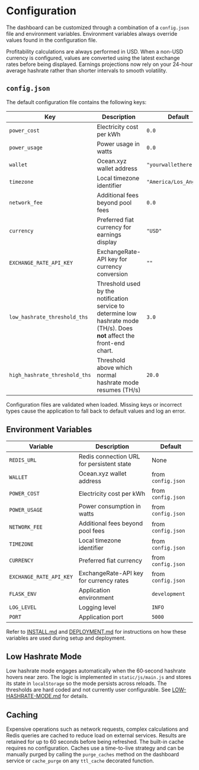 # Configuration

The dashboard can be customized through a combination of a `config.json` file and environment variables. Environment variables always override values found in the configuration file.

Profitability calculations are always performed in USD. When a non-USD currency is configured,
values are converted using the latest exchange rates before being displayed.
Earnings projections now rely on your 24-hour average hashrate rather than shorter intervals to
smooth volatility.

## `config.json`

The default configuration file contains the following keys:

| Key | Description | Default |
|-----|-------------|---------|
| `power_cost` | Electricity cost per kWh | `0.0` |
| `power_usage` | Power usage in watts | `0.0` |
| `wallet` | Ocean.xyz wallet address | `"yourwallethere"` |
| `timezone` | Local timezone identifier | `"America/Los_Angeles"` |
| `network_fee` | Additional fees beyond pool fees | `0.0` |
| `currency` | Preferred fiat currency for earnings display | `"USD"` |
| `EXCHANGE_RATE_API_KEY` | ExchangeRate-API key for currency conversion | `""` |
| `low_hashrate_threshold_ths` | Threshold used by the notification service to determine low hashrate mode (TH/s). Does **not** affect the front-end chart. | `3.0` |
| `high_hashrate_threshold_ths` | Threshold above which normal hashrate mode resumes (TH/s) | `20.0` |

Configuration files are validated when loaded. Missing keys or incorrect types
cause the application to fall back to default values and log an error.

## Environment Variables

| Variable | Description | Default |
|----------|-------------|---------|
| `REDIS_URL` | Redis connection URL for persistent state | None |
| `WALLET` | Ocean.xyz wallet address | from `config.json` |
| `POWER_COST` | Electricity cost per kWh | from `config.json` |
| `POWER_USAGE` | Power consumption in watts | from `config.json` |
| `NETWORK_FEE` | Additional fees beyond pool fees | from `config.json` |
| `TIMEZONE` | Local timezone identifier | from `config.json` |
| `CURRENCY` | Preferred fiat currency | from `config.json` |
| `EXCHANGE_RATE_API_KEY` | ExchangeRate-API key for currency rates | from `config.json` |
| `FLASK_ENV` | Application environment | `development` |
| `LOG_LEVEL` | Logging level | `INFO` |
| `PORT` | Application port | `5000` |

Refer to [INSTALL.md](INSTALL.md) and [DEPLOYMENT.md](DEPLOYMENT.md) for instructions on how these variables are used during setup and deployment.

## Low Hashrate Mode

Low hashrate mode engages automatically when the 60‑second hashrate hovers near
zero. The logic is implemented in `static/js/main.js` and stores its state in
`localStorage` so the mode persists across reloads. The thresholds are hard
coded and not currently user configurable. See
[LOW-HASHRATE-MODE.md](LOW-HASHRATE-MODE.md) for details.

## Caching

Expensive operations such as network requests, complex calculations and Redis queries are cached to reduce
load on external services. Results are retained for up to 60 seconds before being refreshed. The built-in
cache requires no configuration. Caches use a time-to-live strategy and can be
manually purged by calling the ``purge_caches`` method on the dashboard service
or ``cache_purge`` on any ``ttl_cache`` decorated function.
